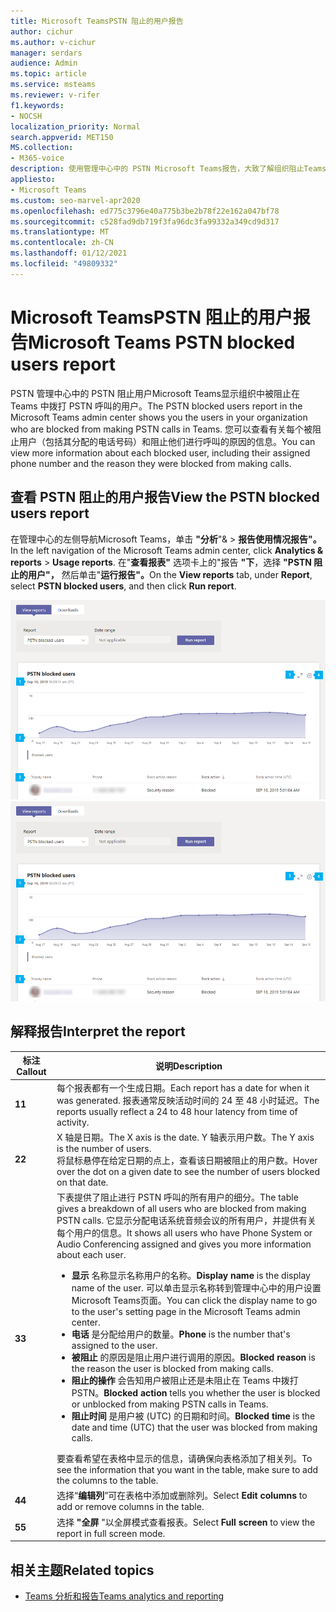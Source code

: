 ```yaml
---
title: Microsoft TeamsPSTN 阻止的用户报告
author: cichur
ms.author: v-cichur
manager: serdars
audience: Admin
ms.topic: article
ms.service: msteams
ms.reviewer: v-rifer
f1.keywords:
- NOCSH
localization_priority: Normal
search.appverid: MET150
MS.collection:
- M365-voice
description: 使用管理中心中的 PSTN Microsoft Teams报告，大致了解组织阻止Teams PSTN 呼叫的用户。
appliesto:
- Microsoft Teams
ms.custom: seo-marvel-apr2020
ms.openlocfilehash: ed775c3796e40a775b3be2b78f22e162a047bf78
ms.sourcegitcommit: c528fad9db719f3fa96dc3fa99332a349cd9d317
ms.translationtype: MT
ms.contentlocale: zh-CN
ms.lasthandoff: 01/12/2021
ms.locfileid: "49809332"
---
```

# <a name="microsoft-teams-pstn-blocked-users-report"></a><span data-ttu-id="60ab5-103">Microsoft TeamsPSTN 阻止的用户报告</span><span class="sxs-lookup"><span data-stu-id="60ab5-103">Microsoft Teams PSTN blocked users report</span></span>

<span data-ttu-id="60ab5-104">PSTN 管理中心中的 PSTN 阻止用户Microsoft Teams显示组织中被阻止在 Teams 中拨打 PSTN 呼叫的用户。</span><span class="sxs-lookup"><span data-stu-id="60ab5-104">The PSTN blocked users report in the Microsoft Teams admin center shows you the users in your organization who are blocked from making PSTN calls in Teams.</span></span> <span data-ttu-id="60ab5-105">您可以查看有关每个被阻止用户（包括其分配的电话号码）和阻止他们进行呼叫的原因的信息。</span><span class="sxs-lookup"><span data-stu-id="60ab5-105">You can view more information about each blocked user, including their assigned phone number and the reason they were blocked from making calls.</span></span>

## <a name="view-the-pstn-blocked-users-report"></a><span data-ttu-id="60ab5-106">查看 PSTN 阻止的用户报告</span><span class="sxs-lookup"><span data-stu-id="60ab5-106">View the PSTN blocked users report</span></span>

<span data-ttu-id="60ab5-107">在管理中心的左侧导航Microsoft Teams，单击 **"分析**"&  >  **报告使用情况报告"。**</span><span class="sxs-lookup"><span data-stu-id="60ab5-107">In the left navigation of the Microsoft Teams admin center, click **Analytics & reports** > **Usage reports**.</span></span> <span data-ttu-id="60ab5-108">在"**查看报表"** 选项卡上的"报告 **"下**，选择 **"PSTN 阻止的用户"，** 然后单击"**运行报告"。**</span><span class="sxs-lookup"><span data-stu-id="60ab5-108">On the **View reports** tab, under **Report**, select **PSTN blocked users**, and then click **Run report**.</span></span>

<span data-ttu-id="60ab5-109">![管理中心中 PSTN 阻止的用户报告报告的屏幕截图](../media/teams-reports-pstn-blocked-users-with-callouts.png "PSTN 阻止的用户报告的屏幕截图，Microsoft Teams带编号标注的用户")</span><span class="sxs-lookup"><span data-stu-id="60ab5-109">![Screenshot of the PSTN blocked users report report in the admin center](../media/teams-reports-pstn-blocked-users-with-callouts.png "Screenshot of the PSTN blocked users report in the Microsoft Teams admin center with numbered callouts")</span></span>

## <a name="interpret-the-report"></a><span data-ttu-id="60ab5-110">解释报告</span><span class="sxs-lookup"><span data-stu-id="60ab5-110">Interpret the report</span></span>

|<span data-ttu-id="60ab5-111">标注</span><span class="sxs-lookup"><span data-stu-id="60ab5-111">Callout</span></span> |<span data-ttu-id="60ab5-112">说明</span><span class="sxs-lookup"><span data-stu-id="60ab5-112">Description</span></span>  |
|--------|-------------|
|<span data-ttu-id="60ab5-113">**1**</span><span class="sxs-lookup"><span data-stu-id="60ab5-113">**1**</span></span>   |<span data-ttu-id="60ab5-114">每个报表都有一个生成日期。</span><span class="sxs-lookup"><span data-stu-id="60ab5-114">Each report has a date for when it was generated.</span></span> <span data-ttu-id="60ab5-115">报表通常反映活动时间的 24 至 48 小时延迟。</span><span class="sxs-lookup"><span data-stu-id="60ab5-115">The reports usually reflect a 24 to 48 hour latency from time of activity.</span></span> |
|<span data-ttu-id="60ab5-116">**2**</span><span class="sxs-lookup"><span data-stu-id="60ab5-116">**2**</span></span>   |<span data-ttu-id="60ab5-117">X 轴是日期。</span><span class="sxs-lookup"><span data-stu-id="60ab5-117">The X axis is the date.</span></span> <span data-ttu-id="60ab5-118">Y 轴表示用户数。</span><span class="sxs-lookup"><span data-stu-id="60ab5-118">The Y axis is the number of users.</span></span> <br><span data-ttu-id="60ab5-119">将鼠标悬停在给定日期的点上，查看该日期被阻止的用户数。</span><span class="sxs-lookup"><span data-stu-id="60ab5-119">Hover over the dot on a given date to see the number of users blocked on that date.</span></span> |
|<span data-ttu-id="60ab5-120">**3**</span><span class="sxs-lookup"><span data-stu-id="60ab5-120">**3**</span></span>   |<span data-ttu-id="60ab5-121">下表提供了阻止进行 PSTN 呼叫的所有用户的细分。</span><span class="sxs-lookup"><span data-stu-id="60ab5-121">The table gives a breakdown of all users who are blocked from making PSTN calls.</span></span>  <span data-ttu-id="60ab5-122">它显示分配电话系统音频会议的所有用户，并提供有关每个用户的信息。</span><span class="sxs-lookup"><span data-stu-id="60ab5-122">It shows all users who have Phone System or Audio Conferencing assigned and gives you more information about each user.</span></span> <ul><li><span data-ttu-id="60ab5-123">**显示** 名称显示名称用户的名称。</span><span class="sxs-lookup"><span data-stu-id="60ab5-123">**Display name** is the display name of the user.</span></span> <span data-ttu-id="60ab5-124">可以单击显示名称转到管理中心中的用户设置Microsoft Teams页面。</span><span class="sxs-lookup"><span data-stu-id="60ab5-124">You can click the display name to go to the user's setting page in the Microsoft Teams admin center.</span></span> </li> <li><span data-ttu-id="60ab5-125">**电话** 是分配给用户的数量。</span><span class="sxs-lookup"><span data-stu-id="60ab5-125">**Phone** is the number that's assigned to the user.</span></span></li> <li><span data-ttu-id="60ab5-126">**被阻止** 的原因是阻止用户进行调用的原因。</span><span class="sxs-lookup"><span data-stu-id="60ab5-126">**Blocked reason** is the reason the user is blocked from making calls.</span></span></li><li><span data-ttu-id="60ab5-127">**阻止的操作** 会告知用户被阻止还是未阻止在 Teams 中拨打 PSTN。</span><span class="sxs-lookup"><span data-stu-id="60ab5-127">**Blocked action**  tells you whether the user is blocked or unblocked from making PSTN calls in Teams.</span></span></li> <li><span data-ttu-id="60ab5-128">**阻止时间** 是用户被 (UTC) 的日期和时间。</span><span class="sxs-lookup"><span data-stu-id="60ab5-128">**Blocked time** is the date and time (UTC) that the user was blocked from making calls.</span></span></li></li> </ul><span data-ttu-id="60ab5-129">要查看希望在表格中显示的信息，请确保向表格添加了相关列。</span><span class="sxs-lookup"><span data-stu-id="60ab5-129">To see the information that you want in the table, make sure to add the columns to the table.</span></span> |
|<span data-ttu-id="60ab5-130">**4**</span><span class="sxs-lookup"><span data-stu-id="60ab5-130">**4**</span></span>   |<span data-ttu-id="60ab5-131">选择“**编辑列**”可在表格中添加或删除列。</span><span class="sxs-lookup"><span data-stu-id="60ab5-131">Select **Edit columns** to add or remove columns in the table.</span></span>|
|<span data-ttu-id="60ab5-132">**5**</span><span class="sxs-lookup"><span data-stu-id="60ab5-132">**5**</span></span>   |<span data-ttu-id="60ab5-133">选择 **"全屏** "以全屏模式查看报表。</span><span class="sxs-lookup"><span data-stu-id="60ab5-133">Select **Full screen** to view the report in full screen mode.</span></span>|

## <a name="related-topics"></a><span data-ttu-id="60ab5-134">相关主题</span><span class="sxs-lookup"><span data-stu-id="60ab5-134">Related topics</span></span>

- [<span data-ttu-id="60ab5-135">Teams 分析和报告</span><span class="sxs-lookup"><span data-stu-id="60ab5-135">Teams analytics and reporting</span></span>](teams-reporting-reference.md)